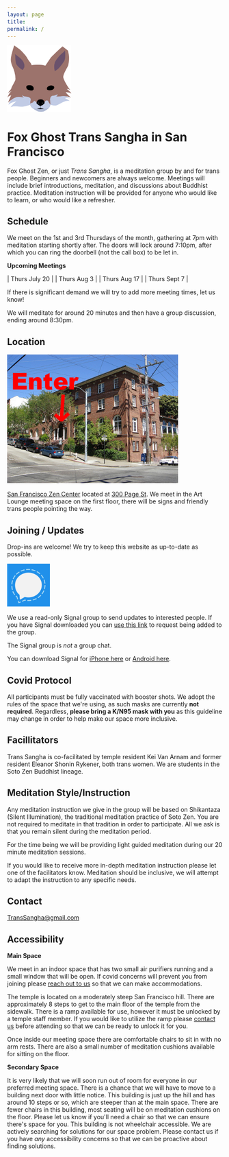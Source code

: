 ```yaml
---
layout: page
title:
permalink: /
---
```



<img src="images/fox-icon-bare.png" alt="an illustration of a ghostly fox, it's very spooky" width="150px"/>

# Fox Ghost Trans Sangha in San Francisco
Fox Ghost Zen, or just _Trans Sangha_, is a meditation group by and for trans people. Beginners and newcomers are always welcome. Meetings will include brief introductions, meditation, and discussions about Buddhist practice. Meditation instruction will be provided for anyone who would like to learn, or who would like a refresher.

## Schedule

We meet on the 1st and 3rd Thursdays of the month, gathering at 7pm with meditation starting shortly after. The doors will lock around 7:10pm, after which you can ring the doorbell (not the call box) to be let in.

**Upcoming Meetings**

| Thurs July 20 |
| Thurs Aug 3   |
| Thurs Aug 17  |
| Thurs Sept 7  |

If there is significant demand we will try to add more meeting times, let us know!

We will meditate for around 20 minutes and then have a group discussion, ending around 8:30pm.

## Location
<img src="images/sfzc.jpg" alt="a photo of the meeting place with an arrow pointing to the entrance" width="400px"/>

[San Francisco Zen Center](https://sfzc.org) located at [300 Page St](https://goo.gl/maps/1tYkRHUwu3E2i5rz5). We meet in the Art Lounge meeting space on the first floor, there will be signs and friendly trans people pointing the way.

## Joining / Updates
Drop-ins are welcome! We try to keep this website as up-to-date as possible.

<img src="images/signal.png" alt="signal app logo" width="100px"/>

We use a read-only Signal group to send updates to interested people. If you have Signal downloaded you can [use this link](https://signal.group/#CjQKICYH4BMbBk2x0wwIzPQT26q-4Bv-f8yC493EyGR5WMuyEhCEzV1c3QgZEuN1McLCru51) to request being added to the group.

The Signal group is *not* a group chat.

You can download Signal for [iPhone here](https://apps.apple.com/us/app/signal-private-messenger/id874139669) or [Android here](https://play.google.com/store/apps/details?id=org.thoughtcrime.securesms).

## Covid Protocol
All participants must be fully vaccinated with booster shots. We adopt the rules of the space that we're using, as such masks are currently **not required**. Regardless, **please bring a K/N95 mask with you** as this guideline may change in order to help make our space more inclusive.

## Facillitators
Trans Sangha is co-facilitated by temple resident Kei Van Arnam and former resident Eleanor Shonin Rykener, both trans women. We are students in the Soto Zen Buddhist lineage.

## Meditation Style/Instruction
Any meditation instruction we give in the group will be based on Shikantaza (Silent Illumination), the traditional meditation practice of Soto Zen. You are not required to meditate in that tradition in order to participate. All we ask is that you remain silent during the meditation period.

For the time being we will be providing light guided meditation during our 20 minute meditation sessions.

If you would like to receive more in-depth meditation instruction please let one of the facilitators know. Meditation should be inclusive, we will attempt to adapt the instruction to any specific needs.

## Contact
[TransSangha@gmail.com](mailto:transsangha@gmail.com)

## Accessibility

**Main Space**

We meet in an indoor space that has two small air purifiers running and a small window that will be open. If covid concerns will prevent you from joining please [reach out to us](mailto:transsangha@gmail.com) so that we can make accommodations.

The temple is located on a moderately steep San Francisco hill. There are approximately 8 steps to get to the main floor of the temple from the sidewalk. There is a ramp available for use, however it must be unlocked by a temple staff member. If you would like to utilize the ramp please [contact us](mailto:transsangha@gmail.com) before attending so that we can be ready to unlock it for you.

Once inside our meeting space there are comfortable chairs to sit in with no arm rests. There are also a small number of meditation cushions available for sitting on the floor.

**Secondary Space**

It is very likely that we will soon run out of room for everyone in our preferred meeting space. There is a chance that we will have to move to a building next door with little notice. This building is just up the hill and has around 10 steps or so, which are steeper than at the main space. There are fewer chairs in this building, most seating will be on meditation cushions on the floor. Please let us know if you'll need a chair so that we can ensure there's space for you. This building is not wheelchair accessible. We are actively searching for solutions for our space problem. Please contact us if you have *any* accessibility concerns so that we can be proactive about finding solutions.
